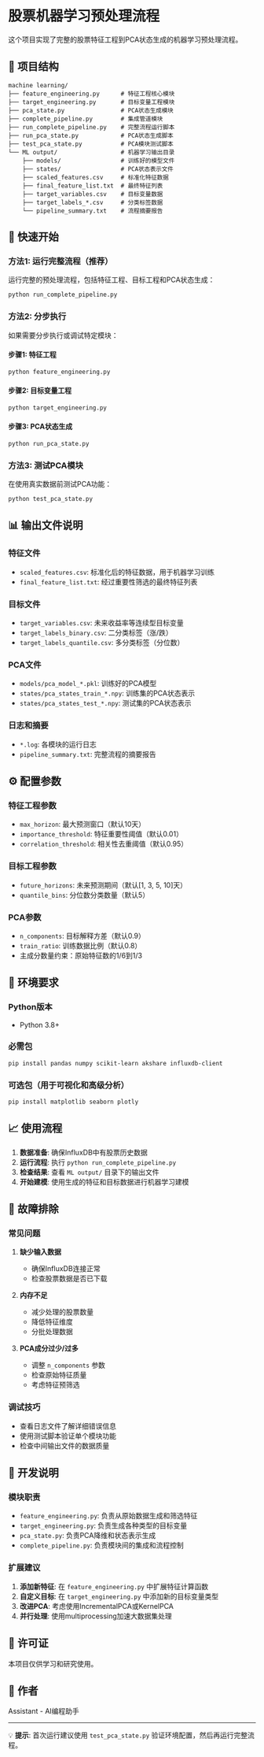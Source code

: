 # 股票机器学习预处理流程

这个项目实现了完整的股票特征工程到PCA状态生成的机器学习预处理流程。

## 📁 项目结构

```
machine learning/
├── feature_engineering.py      # 特征工程核心模块
├── target_engineering.py       # 目标变量工程模块  
├── pca_state.py                # PCA状态生成模块
├── complete_pipeline.py        # 集成管道模块
├── run_complete_pipeline.py    # 完整流程运行脚本
├── run_pca_state.py            # PCA状态生成脚本
├── test_pca_state.py           # PCA模块测试脚本
└── ML output/                  # 机器学习输出目录
    ├── models/                 # 训练好的模型文件
    ├── states/                 # PCA状态表示文件
    ├── scaled_features.csv     # 标准化特征数据
    ├── final_feature_list.txt  # 最终特征列表
    ├── target_variables.csv    # 目标变量数据
    ├── target_labels_*.csv     # 分类标签数据
    └── pipeline_summary.txt    # 流程摘要报告
```

## 🚀 快速开始

### 方法1: 运行完整流程（推荐）

运行完整的预处理流程，包括特征工程、目标工程和PCA状态生成：

```bash
python run_complete_pipeline.py
```

### 方法2: 分步执行

如果需要分步执行或调试特定模块：

#### 步骤1: 特征工程
```bash
python feature_engineering.py
```

#### 步骤2: 目标变量工程
```bash
python target_engineering.py
```

#### 步骤3: PCA状态生成
```bash
python run_pca_state.py
```

### 方法3: 测试PCA模块

在使用真实数据前测试PCA功能：

```bash
python test_pca_state.py
```

## 📊 输出文件说明

### 特征文件
- `scaled_features.csv`: 标准化后的特征数据，用于机器学习训练
- `final_feature_list.txt`: 经过重要性筛选的最终特征列表

### 目标文件  
- `target_variables.csv`: 未来收益率等连续型目标变量
- `target_labels_binary.csv`: 二分类标签（涨/跌）
- `target_labels_quantile.csv`: 多分类标签（分位数）

### PCA文件
- `models/pca_model_*.pkl`: 训练好的PCA模型
- `states/pca_states_train_*.npy`: 训练集的PCA状态表示
- `states/pca_states_test_*.npy`: 测试集的PCA状态表示

### 日志和摘要
- `*.log`: 各模块的运行日志
- `pipeline_summary.txt`: 完整流程的摘要报告

## ⚙️ 配置参数

### 特征工程参数
- `max_horizon`: 最大预测窗口（默认10天）
- `importance_threshold`: 特征重要性阈值（默认0.01）
- `correlation_threshold`: 相关性去重阈值（默认0.95）

### 目标工程参数  
- `future_horizons`: 未来预测期间（默认[1, 3, 5, 10]天）
- `quantile_bins`: 分位数分类数量（默认5）

### PCA参数
- `n_components`: 目标解释方差（默认0.9）
- `train_ratio`: 训练数据比例（默认0.8）
- 主成分数量约束：原始特征数的1/6到1/3

## 🔧 环境要求

### Python版本
- Python 3.8+

### 必需包
```bash
pip install pandas numpy scikit-learn akshare influxdb-client
```

### 可选包（用于可视化和高级分析）
```bash
pip install matplotlib seaborn plotly
```

## 📈 使用流程

1. **数据准备**: 确保InfluxDB中有股票历史数据
2. **运行流程**: 执行 `python run_complete_pipeline.py`
3. **检查结果**: 查看 `ML output/` 目录下的输出文件
4. **开始建模**: 使用生成的特征和目标数据进行机器学习建模

## 🐛 故障排除

### 常见问题

1. **缺少输入数据**
   - 确保InfluxDB连接正常
   - 检查股票数据是否已下载

2. **内存不足**
   - 减少处理的股票数量
   - 降低特征维度
   - 分批处理数据

3. **PCA成分过少/过多**
   - 调整 `n_components` 参数
   - 检查原始特征质量
   - 考虑特征预筛选

### 调试技巧

- 查看日志文件了解详细错误信息
- 使用测试脚本验证单个模块功能
- 检查中间输出文件的数据质量

## 📝 开发说明

### 模块职责

- `feature_engineering.py`: 负责从原始数据生成和筛选特征
- `target_engineering.py`: 负责生成各种类型的目标变量
- `pca_state.py`: 负责PCA降维和状态表示生成
- `complete_pipeline.py`: 负责模块间的集成和流程控制

### 扩展建议

1. **添加新特征**: 在 `feature_engineering.py` 中扩展特征计算函数
2. **自定义目标**: 在 `target_engineering.py` 中添加新的目标变量类型
3. **改进PCA**: 考虑使用IncrementalPCA或KernelPCA
4. **并行处理**: 使用multiprocessing加速大数据集处理

## 📄 许可证

本项目仅供学习和研究使用。

## 👥 作者

Assistant - AI编程助手

---

💡 **提示**: 首次运行建议使用 `test_pca_state.py` 验证环境配置，然后再运行完整流程。